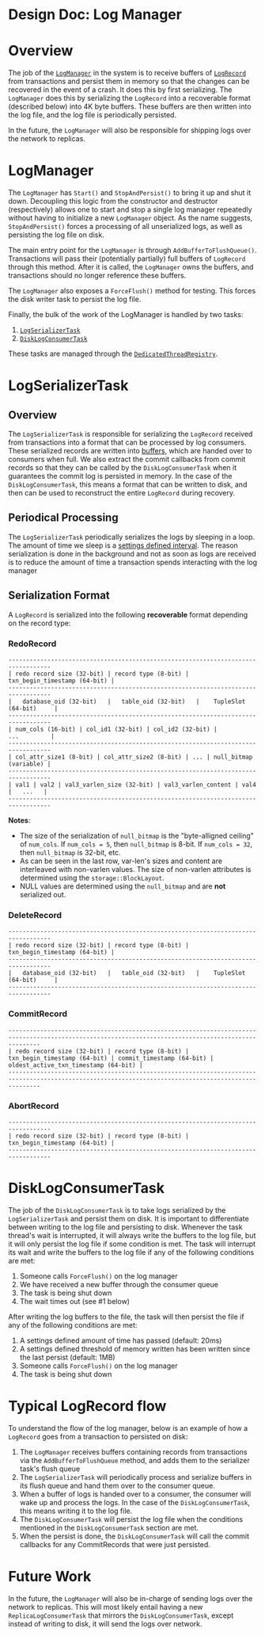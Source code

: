 # Design Doc: Log Manager

# Overview

The job of the [`LogManager`](https://github.com/cmu-db/terrier/blob/master/src/include/storage/write_ahead_log/log_manager.h) in the system is to receive buffers of [`LogRecord`](https://github.com/cmu-db/terrier/blob/3a5852820cc5f5a4ba1c19f466919e0ec95de064/src/include/storage/write_ahead_log/log_record.h) from transactions and persist them in memory so that the changes can be recovered in the event of a crash. It does this by first serializing. The `LogManager` does this by serializing the `LogRecord` into a recoverable format (described below) into 4K byte buffers. These buffers are then written into the log file, and the log file is periodically persisted. 

In the future, the `LogManager` will also be responsible for shipping logs over the network to replicas.

# LogManager

The `LogManager` has `Start()` and `StopAndPersist()` to bring it up and shut it down. Decoupling this logic from the constructor and destructor (respectively) allows one to start and stop a single log manager repeatedly without having to initialize a new `LogManager` object. As the name suggests, `StopAndPersist()` forces a processing of all unserialized logs, as well as persisting the log file on disk. 

The main entry point for the `LogManager` is through `AddBufferToFlushQueue()`. Transactions will pass their (potentially partially) full buffers of `LogRecord` through this method. After it is called, the `LogManager` owns the buffers, and transactions should no longer reference these buffers.

The `LogManager` also exposes a `ForceFlush()` method for testing. This forces the disk writer task to persist the log file. 

Finally, the bulk of the work of the LogManager is handled by two tasks:
1. [`LogSerializerTask`](https://github.com/cmu-db/terrier/blob/master/src/include/storage/write_ahead_log/log_serializer_task.h)
2. [`DiskLogConsumerTask`](https://github.com/cmu-db/terrier/blob/master/src/include/storage/write_ahead_log/disk_log_consumer_task.h)

These tasks are managed through the [`DedicatedThreadRegistry`](https://github.com/cmu-db/terrier/blob/master/src/include/common/dedicated_thread_registry.h). 

# LogSerializerTask

## Overview

The `LogSerializerTask` is responsible for serializing the `LogRecord` received from transactions into a format that can be processed by log consumers. These serialized records are written into [buffers](https://github.com/cmu-db/terrier/blob/218d072a85f2f87453013cec3c743a6ead9a7aa9/src/include/storage/write_ahead_log/log_io.h#L78), which are handed over to consumers when full. We also extract the commit callbacks from commit records so that they can be called by the `DiskLogConsumerTask` when it guarantees the commit log is persisted in memory. In the case of the `DiskLogConsumerTask`, this means a format that can be written to disk, and then can be used to reconstruct the entire `LogRecord` during recovery.  

## Periodical Processing

The `LogSerializerTask` periodically serializes the logs by sleeping in a loop. The amount of time we sleep is a [settings defined interval](https://github.com/cmu-db/terrier/blob/218d072a85f2f87453013cec3c743a6ead9a7aa9/src/include/settings/settings_defs.h#L30). The reason serialization is done in the background and not as soon as logs are received is to reduce the amount of time a transaction spends interacting with the log manager

## Serialization Format

A `LogRecord` is serialized into the following **recoverable** format depending on the record type:

### RedoRecord
```
----------------------------------------------------------------------------------
| redo record size (32-bit) | record type (8-bit) | txn_begin_timestamp (64-bit) |
----------------------------------------------------------------------------------
|   database_oid (32-bit)   |   table_oid (32-bit)   |    TupleSlot (64-bit)     |
----------------------------------------------------------------------------------
| num_cols (16-bit) | col_id1 (32-bit) | col_id2 (32-bit) |          ...         | 
----------------------------------------------------------------------------------
| col_attr_size1 (8-bit) | col_attr_size2 (8-bit) | ... | null_bitmap (variable) | 
----------------------------------------------------------------------------------
| val1 | val2 | val3_varlen_size (32-bit) | val3_varlen_content | val4 |   ...   |
----------------------------------------------------------------------------------
```
**Notes**:
* The size of the serialization of `null_bitmap` is the "byte-alligned ceiling" of `num_cols`. If `num_cols = 5`, then `null_bitmap` is 8-bit. If `num_cols = 32`, then `null_bitmap` is 32-bit, etc. 
* As can be seen in the last row, var-len's sizes and content are interleaved  with non-varlen values. The size of non-varlen attributes is determined using the `storage::BlockLayout`.
* NULL values are determined using the `null_bitmap` and are **not** serialized out.

### DeleteRecord
```
----------------------------------------------------------------------------------
| redo record size (32-bit) | record type (8-bit) | txn_begin_timestamp (64-bit) |
----------------------------------------------------------------------------------
|   database_oid (32-bit)   |   table_oid (32-bit)   |    TupleSlot (64-bit)     |
----------------------------------------------------------------------------------
```

### CommitRecord
```
-----------------------------------------------------------------------------------------------------------------------------------------------------
| redo record size (32-bit) | record type (8-bit) | txn_begin_timestamp (64-bit) | commit_timestamp (64-bit) | oldest_active_txn_timestamp (64-bit) |
-----------------------------------------------------------------------------------------------------------------------------------------------------
```

### AbortRecord
```
----------------------------------------------------------------------------------
| redo record size (32-bit) | record type (8-bit) | txn_begin_timestamp (64-bit) |
----------------------------------------------------------------------------------
```

# DiskLogConsumerTask

The job of the `DiskLogConsumerTask` is to take logs serialized by the `LogSerializerTask` and persist them on disk. It is important to differentiate between writing to the log file and persisting to disk. Whenever the task thread's wait is interrupted, it will always write the buffers to the log file, but it will only persist the log file if some condition is met. The task will interrupt its wait and write the buffers to the log file if any of the following conditions are met:
1. Someone calls `ForceFlush()` on the log manager
2. We have received a new buffer through the consumer queue
3. The task is being shut down
4. The wait times out (see #1 below)

After writing the log buffers to the file, the task will then persist the file if any of the following conditions are met: 
1. A settings defined amount of time has passed (default: 20ms)
2. A settings defined threshold of memory written has been written since the last persist (default: 1MB)
3. Someone calls `ForceFlush()` on the log manager
4. The task is being shut down

# Typical LogRecord flow

To understand the flow of the log manager, below is an example of how a `LogRecord` goes from a transaction to persisted on disk:
1. The `LogManager` receives buffers containing records from transactions via the `AddBufferToFlushQueue` method, and adds them to the serializer task's flush queue 
2. The `LogSerializerTask` will periodically process and serialize buffers in its flush queue and hand them over to the consumer queue.
3. When a buffer of logs is handed over to a consumer, the consumer will wake up and process the logs. In the case of the `DiskLogConsumerTask`, this means writing it to the log file.
4. The `DiskLogConsumerTask` will persist the log file when the conditions mentioned in the `DiskLogConsumerTask` section are met.
5. When the persist is done, the `DiskLogConsumerTask` will call the commit callbacks for any CommitRecords that were just persisted.

# Future Work

In the future, the `LogManager` will also be in-charge of sending logs over the network to replicas. This will most likely entail having a new `ReplicaLogConsumerTask` that mirrors the `DiskLogConsumerTask`, except instead of writing to disk, it will send the logs over network.